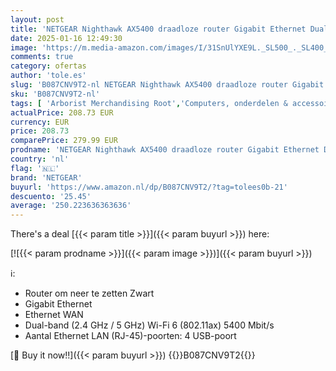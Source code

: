 ```yaml
---
layout: post
title: 'NETGEAR Nighthawk AX5400 draadloze router Gigabit Ethernet Dual-band  2.4 GHz / 5 GHz  Zwart'
date: 2025-01-16 12:49:30
image: 'https://m.media-amazon.com/images/I/31SnUlYXE9L._SL500_._SL400_.jpg'
comments: true
category: ofertas
author: 'tole.es'
slug: 'B087CNV9T2-nl NETGEAR Nighthawk AX5400 draadloze router Gigabit Ethernet...'
sku: 'B087CNV9T2-nl'
tags: [ 'Arborist Merchandising Root','Computers, onderdelen & accessoires','Elektronica','Netwerkapparaten','Routers','Self Service','Special Features Stores','be0c145d-645e-47ab-b638-53e8112e3d67_0','be0c145d-645e-47ab-b638-53e8112e3d67_5201','netgear','🇳🇱', ]
actualPrice: 208.73 EUR
currency: EUR
price: 208.73
comparePrice: 279.99 EUR
prodname: 'NETGEAR Nighthawk AX5400 draadloze router Gigabit Ethernet Dual-band  2.4 GHz / 5 GHz  Zwart'
country: 'nl'
flag: '🇳🇱'
brand: 'NETGEAR'
buyurl: 'https://www.amazon.nl/dp/B087CNV9T2/?tag=tolees0b-21'
descuento: '25.45'
average: '250.223636363636'
---
```


There's a deal [{{< param title >}}]({{< param buyurl >}})  here:

[![{{< param prodname >}}]({{< param image >}})]({{< param buyurl >}})

ℹ️:

- Router om neer te zetten Zwart
- Gigabit Ethernet
- Ethernet WAN
- Dual-band (2.4 GHz / 5 GHz) Wi-Fi 6 (802.11ax) 5400 Mbit/s
- Aantal Ethernet LAN (RJ-45)-poorten: 4 USB-poort

[🛒 Buy it now!!]({{< param buyurl >}})
{{<world>}}B087CNV9T2{{</world>}}
